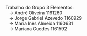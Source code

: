 Trabalho do Grupo 3
Elementos:\
&nbsp;&nbsp;&nbsp;-> André Oliveira 1161260\
&nbsp;&nbsp;&nbsp;-> Jorge Gabriel Azevedo 1160929\
&nbsp;&nbsp;&nbsp;-> Maria Inês Almeida 1160631\
&nbsp;&nbsp;&nbsp;-> Mariana Guedes 1161592
